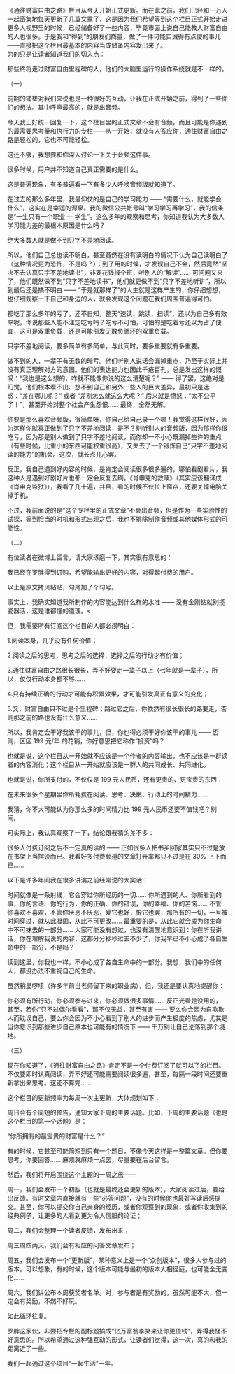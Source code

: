 《通往财富自由之路》栏目从今天开始正式更新。而在此之前，我们已经和一万人一起密集地每天更新了几篇文章了，这是因为我们希望等到这个栏目正式开始走进更多人视野里的时候，已经储备好了一些内容，毕竟市面上说自己能教人财富自由的人也很多。于是我和“得到”的朋友们商量，做了一件可能实诚得有点傻的事儿——直接把这个栏目最基本的内容当成储备内容发出来了。<br>为的只是让读者知道我们的切入点：

那些终将走过财富自由里程碑的人，他们的大脑里运行的操作系统就是不一样的。

（一）

前期的铺垫对我们来说也是一种很好的互动，让我在正式开始之前，得到了一些你们的想法。其中呼声最高的，就是出音频。

今天我正好统一回复一下，这个栏目里的正式文章不会有音频，而且可能是你遇到的最需要思考量和执行力的专栏——从一开始，就没有人答应你，通往财富自由之路是轻松的，它也不可能轻松。

这还不够，我想要和你深入讨论一下关于音频这件事。

很多时候，用户并不知道自己真正需要的是什么。

这是普遍现象，有多普遍看一下有多少人呼唤音频版就知道了。

在过去的那么多年里，我最仰仗的是自己的学习能力 —— “需要什么，就能学会什么”，这实在是幸运的源泉。我的微信公共帐号叫“学习学习再学习”，我的信条是“一生只有一个职业 — 学生”。这么多年的观察和思考，你知道我认为大多数人学习能力差的最根本原因是什么吗？

绝大多数人就是做不到只字不差地阅读。

所以，他们自己总也读不明白，甚至竟然在没有读明白的情况下认为自己读明白了（这种情况更为恐怖，不是吗？）；到了用的时候，才发现自己不会，然后竟然“坚决不去认真只字不差地读书”，非要花钱报个班，听别人的“解读”…… 可问题又来了，他们既然做不到“只字不差地读书”，他们就更做不到“只字不差地听讲”，所以到最后还是搞不明白 —— “于是就那样了”的人生就是这样产生的，你仔细想想，也仔细观察一下自己和身边的人，就会发现这个问题在我们周围普遍得可怕。

都吃了那么多年的亏了，还不自知，整天“速读、跳读、扫读”，还以为自己多有效率呢，你说那些人能不注定吃亏吗？吃亏不可怕，可怕的是吃着亏还以为占了便宜，这可是双重负载，还是可能引发无数负循环的双重负载。

只字不差地阅读，要多简单有多简单，与此同时，要多重要就有多重要。

做不到的人，一辈子有无数的暗亏。他们听别人说话会漏掉重点，乃至于实际上并没有真正理解对方的意图。他们的表达能力也因此千疮百孔，总是发出这样的慨叹：“我也是这么想的，咋就不能像你说的这么清楚呢？” —— 得了罢，这绝对是幻觉。他们根本看不出、想不到自己和另外一些人的巨大差异，最初只是迷惑：“差在哪儿呢？” 或者 “差别怎么就这么大呢？” 后来就是愤怒：“太不公平了！”，甚至开始对整个社会产生怨恨…… 最终，全然无解。

你要是那么喜欢音频版，很简单呀，你自己给自己录一个嘛！我觉得这样很好，因为这样你就真正做到了只字不差地阅读，是不？别听别人的音频版，因为那样你很吃亏，因为那是别人做到了只字不差地阅读，而你却一不小心既漏掉些许的重点（有些时候，比重小的东西可能权重很高），又失去了一个锻炼自己“只字不差地阅读的能力”的机会。这次，就长点儿心罢。

反正，我自己遇到好内容的时候，是肯定会阅读很多很多遍的，哪怕看剧看片，我这种人是遇到好剧好片也都一定会反复去刷。《肖申克的救赎》（其实应该翻译成《肖申克监狱》），我看了几十遍，并且，看的时候不仅拉上窗帘，还要关掉电脑关掉手机。

不过，我前面说的是“这个专栏里的正式文章”不会出音频，但是作为一些实验性的试探，等到恰当的时机和形式出现之后，我也不排除制作音频或其他媒体形式的可能性。

（二）

有位读者在微博上留言，请大家琢磨一下，其实很有意思的：

我已经在罗胖得到订购，希望能输出更好的内容，对得起付费的用户。

以上是原文拷贝粘贴，句尾加了个句号。

事实上，我确实知道我所制作的内容能达到什么样的水准 —— 没有金刚钻就别揽瓷器活，这是谁都懂的道理。<

但，我需要所有订阅这个栏目的人都必须明白：

1.阅读本身，几乎没有任何价值；

2.阅读之后的思考，思考之后的选择，选择之后的行动才有价值；

3.通往财富自由之路很长很长，弄不好要走一辈子以上（七年就是一辈子），所以，仅仅行动本身都不够……

4.只有持续正确的行动才可能有积累效果，才可能引发真正有意义的变化；

5.又，财富自由只不过是个里程碑；路过它之后，你依然有很长很长的路要走，否则那之前的路也没有什么意义……

所以，我肯定会干好我该干的事儿，但，你也得必须干好你该干的事儿 —— 否则，区区 199 元/年 的花销，你好意思把它称作“投资”吗？

也就是说，这个栏目从一开始就不应该是一个作者的内容输出，也不应该是一群读者的内容消化；这个栏目从一开始就应该是一群人的共同成长、共同进化。

也就是说，你所支付的，不仅仅是 199 元人民币，还有更贵的、更宝贵的东西：

在未来很多个星期里你所耗费在阅读、思考、决策、行动上的时间精力……

我猜，你不大可能认为你那么多的时间精力比 199 元人民币还要不值钱吧？别闹。

可实际上，我认真观察了一下，结论跟我猜的差不多：

很多人付费订阅之后不一定真的读的 —— 正如很多人把书买回家其实只不过是放在书架上当摆设而已。我看好多付费频道的文章打开率都只不过是在 30% 上下而已…… 

以下是许多年间我在很多讲演之前经常说的大实话：

时间就像是一条射线，它会穿过你所经历的一切…… 你所遇到的人、你所看到的事，你的言语、你的行为，你的正确、你的错误，你的幸福、你的苦恼…… 不管你喜欢不喜欢，不管你厌恶不厌恶，爱它也好，恨它也罢，那所有的一切，一旦被时间穿过，就从此凝固，从此不可更改…… 最重要的是，从此它就会成为你生命中不可抹去的一部分…… 大家可能没有想过，也没有清醒地意识到：你在听我讲话，你在理解我说的内容，这都分分秒秒过去不少了，你我早已不小心成了各自生命中的一部分，不是吗？

读到这里，你我也一样，不小心成了各自生命中的一部分。我想，我们中的任何人，都没办法不重视自己的生命。

虽然稍显啰嗦（许多年前当老师留下来的职业病），但，我还是要认真地提醒你：

你必须有所行动，你必须参与进来，你必须做很多事情…… 反正光看是没用的，甚至，若你“只不过偶尔看看”，那不仅无益，甚至有害 —— 要么你会因为自欺欺人而耽误自己，要么你会因为不小心看到了别人的进步而产生极度的焦虑，尤其是当你意识到那些进步自己原本也可能有的情况下 —— 千万别让自己沦落到那个境地。

（三）

现在你知道了，《通往财富自由之路》肯定不是一个付费订阅了就可以了的栏目。不仅要即时认真阅读，弄不好还可能需要阅读很多遍，甚至，每隔一段时间还要重新拿出来思考。这还不算完……

这个栏目的更新频率为每周一次主更新，大体规划如下：

周日会有个简短的预告，通知大家下周的主要话题。比如，下周的主要话题（也是这个栏目的第一个话题）是：

“你所拥有的最宝贵的财富是什么？”

有的时候，它甚至可能简短到只有一个题目，不像今天这样是一整篇文章。但你要思考，你要回答…… 麻烦就麻烦一点罢，尽量要在后台留言。

然后，我们将开启围绕这个主题的一周之旅——

周一，我们会发布一个初版（也就是最终还会更新的版本），大家阅读过后，要给出反馈。有时文章内直接就有一些“必答问题”，没有的时候你也最好写读后感提交。甚至，你可以提交你自己亲身的经历，或者你观察到的现象，或者你收集到的经典例子，让更多的人看到更为令人信服的论证；

周二，我们会整理一个读者反馈，发布出来；

周三周四两天，我们会有相应的问答文章发布；

周五，我们会发布一个“更新版”，某种意义上是一个“众创版本”，很多人参与过的版本。可以想象，有的时候，这个版本可能与最初的版本大相径庭，也可能全无变化……

周六，我们讲公布本周获奖者名单。对，参与者是有奖励的，虽然可能不大，但一定会有奖励，不然不好玩。

如此循环往复。

罗胖这家伙，非要把专栏的副标题搞成“亿万富翁李笑来让你更值钱”，弄得我怪不好意思的。所以希望通过这种强互动的形式，让读者们觉得，这一次，真的和我的距离近了一些。

我们一起通过这个项目“一起生活”一年。